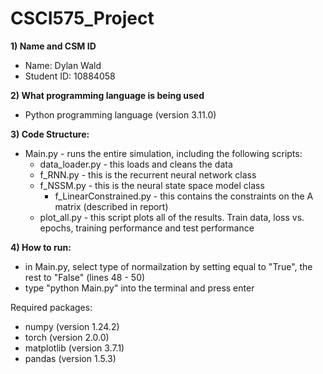 # CSCI575_Project

**1) Name and CSM ID**

- Name: Dylan Wald
- Student ID: 10884058

**2) What programming language is being used**

 - Python programming language (version 3.11.0)

**3) Code Structure:**

- Main.py - runs the entire simulation, including the following scripts:
    - data_loader.py - this loads and cleans the data
    - f_RNN.py - this is the recurrent neural network class
    - f_NSSM.py - this is the neural state space model class
        - f_LinearConstrained.py - this contains the constraints on the A matrix (described in report)
    - plot_all.py - this script plots all of the results. Train data, loss vs. epochs, training performance and test performance

**4) How to run:**

- in Main.py, select type of normailzation by setting equal to "True", the rest to "False" (lines 48 - 50)
- type "python Main.py" into the terminal and press enter

Required packages:
- numpy (version 1.24.2)
- torch (version 2.0.0)
- matplotlib (version 3.7.1)
- pandas (version 1.5.3)
